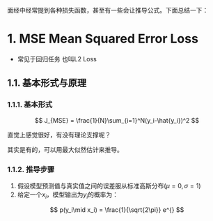 面经中经常提到各种损失函数，甚至有一些会让推导公式。下面总结一下：

# 1. MSE Mean Squared Error Loss

- 常见于回归任务 也叫L2 Loss

## 1.1. 基本形式与原理

### 1.1.1. 基本形式

$$
J_{MSE} =  \frac{1}{N}\sum_{i=1}^N(y_i-\hat{y_i})^2
$$

直觉上感觉很好，有没有理论支撑呢？

其实是有的，可以用最大似然估计来推导。

### 1.1.2. 推导步骤

1. 假设模型预测值与真实值之间的误差服从标准高斯分布($\mu = 0,\sigma = 1$)
2. 给定一个$x_i$，模型输出为$y_i$的概率为：

$$
p(y_i\mid x_i) = \frac{1}{\sqrt{2\pi}} e^{}
$$